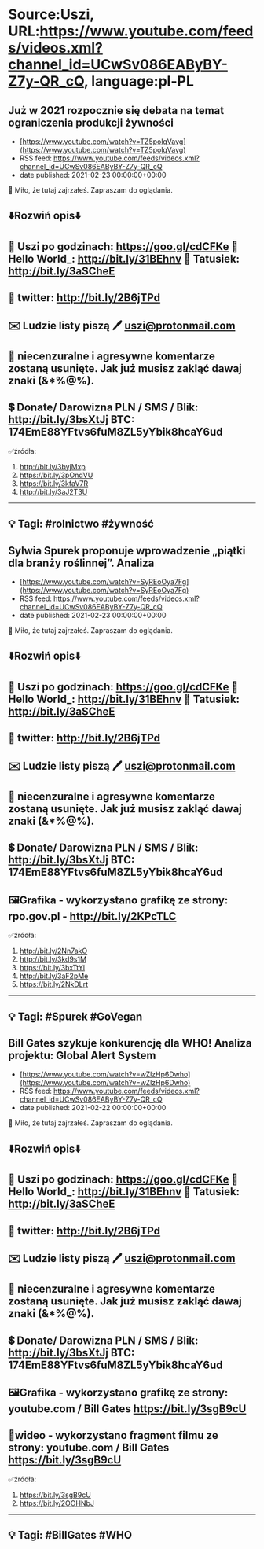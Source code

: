 # Source:Uszi, URL:https://www.youtube.com/feeds/videos.xml?channel_id=UCwSv086EAByBY-Z7y-QR_cQ, language:pl-PL

## Już w 2021 rozpocznie się debata na temat ograniczenia produkcji żywności
 - [https://www.youtube.com/watch?v=TZ5polqVavg](https://www.youtube.com/watch?v=TZ5polqVavg)
 - RSS feed: https://www.youtube.com/feeds/videos.xml?channel_id=UCwSv086EAByBY-Z7y-QR_cQ
 - date published: 2021-02-23 00:00:00+00:00

🤪 Miło, że tutaj zajrzałeś.  Zapraszam do oglądania.

⬇️Rozwiń opis⬇️
------------------------------------------------------------
👀 Uszi po godzinach: https://goo.gl/cdCFKe
👀 Hello World_: http://bit.ly/31BEhnv
👀 Tatusiek: http://bit.ly/3aSCheE
------------------------------------------------------------
👀 twitter: http://bit.ly/2B6jTPd
------------------------------------------------------------
✉️ Ludzie listy piszą 
🖊️ uszi@protonmail.com
------------------------------------------------------------
👺 niecenzuralne i agresywne komentarze zostaną usunięte.  Jak już musisz zakląć dawaj znaki (&*%@%).
------------------------------------------------------------
💲 Donate/ Darowizna
PLN / SMS / Blik: http://bit.ly/3bsXtJj
BTC: 174EmE88YFtvs6fuM8ZL5yYbik8hcaY6ud
-------------------------------------------------------------
✅źródła:
1. http://bit.ly/3byjMxp
2. https://bit.ly/3pOndVU
3. https://bit.ly/3kfaV7R
4. http://bit.ly/3aJ2T3U
---------------------------------------------------------------
💡 Tagi: #rolnictwo #żywność
--------------------------------------------------------------

## Sylwia Spurek proponuje wprowadzenie „piątki dla branży roślinnej”. Analiza
 - [https://www.youtube.com/watch?v=SyREoOya7Fg](https://www.youtube.com/watch?v=SyREoOya7Fg)
 - RSS feed: https://www.youtube.com/feeds/videos.xml?channel_id=UCwSv086EAByBY-Z7y-QR_cQ
 - date published: 2021-02-23 00:00:00+00:00

🤪 Miło, że tutaj zajrzałeś.  Zapraszam do oglądania.

⬇️Rozwiń opis⬇️
------------------------------------------------------------
👀 Uszi po godzinach: https://goo.gl/cdCFKe
👀 Hello World_: http://bit.ly/31BEhnv
👀 Tatusiek: http://bit.ly/3aSCheE
------------------------------------------------------------
👀 twitter: http://bit.ly/2B6jTPd
------------------------------------------------------------
✉️ Ludzie listy piszą 
🖊️ uszi@protonmail.com
------------------------------------------------------------
👺 niecenzuralne i agresywne komentarze zostaną usunięte.  Jak już musisz zakląć dawaj znaki (&*%@%).
------------------------------------------------------------
💲 Donate/ Darowizna
PLN / SMS / Blik: http://bit.ly/3bsXtJj
BTC: 174EmE88YFtvs6fuM8ZL5yYbik8hcaY6ud
-------------------------------------------------------------
🖼Grafika - wykorzystano grafikę ze strony: 
rpo.gov.pl - http://bit.ly/2KPcTLC
-------------------------------------------------------------
✅źródła:
1. http://bit.ly/2Nn7akO
2. http://bit.ly/3kd9s1M
3. https://bit.ly/3bxTtYl
4. http://bit.ly/3aF2pMe
5. https://bit.ly/2NkDLrt
---------------------------------------------------------------
💡 Tagi: #Spurek #GoVegan
--------------------------------------------------------------

## Bill Gates szykuje konkurencję dla WHO! Analiza projektu: Global Alert System
 - [https://www.youtube.com/watch?v=wZlzHp6Dwho](https://www.youtube.com/watch?v=wZlzHp6Dwho)
 - RSS feed: https://www.youtube.com/feeds/videos.xml?channel_id=UCwSv086EAByBY-Z7y-QR_cQ
 - date published: 2021-02-22 00:00:00+00:00

🤪 Miło, że tutaj zajrzałeś.  Zapraszam do oglądania.

⬇️Rozwiń opis⬇️
------------------------------------------------------------
👀 Uszi po godzinach: https://goo.gl/cdCFKe
👀 Hello World_: http://bit.ly/31BEhnv
👀 Tatusiek: http://bit.ly/3aSCheE
------------------------------------------------------------
👀 twitter: http://bit.ly/2B6jTPd
------------------------------------------------------------
✉️ Ludzie listy piszą 
🖊️ uszi@protonmail.com
------------------------------------------------------------
👺 niecenzuralne i agresywne komentarze zostaną usunięte.  Jak już musisz zakląć dawaj znaki (&*%@%).
------------------------------------------------------------
💲 Donate/ Darowizna
PLN / SMS / Blik: http://bit.ly/3bsXtJj
BTC: 174EmE88YFtvs6fuM8ZL5yYbik8hcaY6ud
-------------------------------------------------------------
🖼Grafika - wykorzystano grafikę ze strony: 
youtube.com / Bill Gates
https://bit.ly/3sgB9cU
-------------------------------------------------------------
🎥wideo - wykorzystano fragment filmu ze strony: 
youtube.com / Bill Gates
https://bit.ly/3sgB9cU
-------------------------------------------------------------
✅źródła:
1. https://bit.ly/3sgB9cU
2. https://bit.ly/2OOHNbJ
---------------------------------------------------------------
💡 Tagi: #BillGates #WHO
--------------------------------------------------------------

